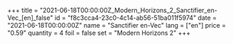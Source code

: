 +++
title = "2021-06-18T00:00:00Z_Modern_Horizons_2_Sanctifier_en-Vec_[en]_false"
id = "f8c3cca4-23c0-4c14-ab56-51ba011f5974"
date = "2021-06-18T00:00:00Z"
name = "Sanctifier en-Vec"
lang = ["en"]
price = "0.59"
quantity = 4
foil = false
set = "Modern Horizons 2"
+++
